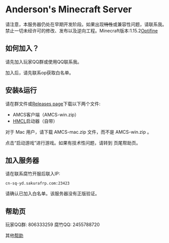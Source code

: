 # Anderson's Minecraft Server

请注意，本服务器仍处在早期开发阶段。如果出现~~特性~~或兼容性问题，请联系我。禁止一切未经许可的修改、发布以及逆向工程。Minecraft版本:1.15.2[Optifine](https://www.optifine.net/)

## 如何加入？

请先加入玩家QQ群或使用QQ联系我。

加入后，请先联系op获取白名单。

## 安装&运行

请在群文件或[Releases page](https://github.com/Github-Anderson/AMCS/releases)下载以下两个文件:

- AMCS客户端（AMCS-win.zip）
- [HMCL](https://hamidmukhtar.com/)启动器（自带）

对于 Mac 用户，请下载 AMCS-mac.zip 文件，而不是 AMCS-win.zip 。

点击“启动游戏”进行游戏。如果有技术性问题，请转到 页尾帮助页。 

## 加入服务器

请在联系腐竹开服后联入IP:

```服务器IP
cn-sq-yd.sakurafrp.com:23423
```

请确认已加入白名单。该服务器没有正版验证。

## 帮助页

玩家QQ群: 806333259 腐竹QQ: 2455788720 

其他[帮助](https://github.com/Github-Anderson/AMCS/blob/master/%E5%B8%AE%E5%8A%A9.md)
